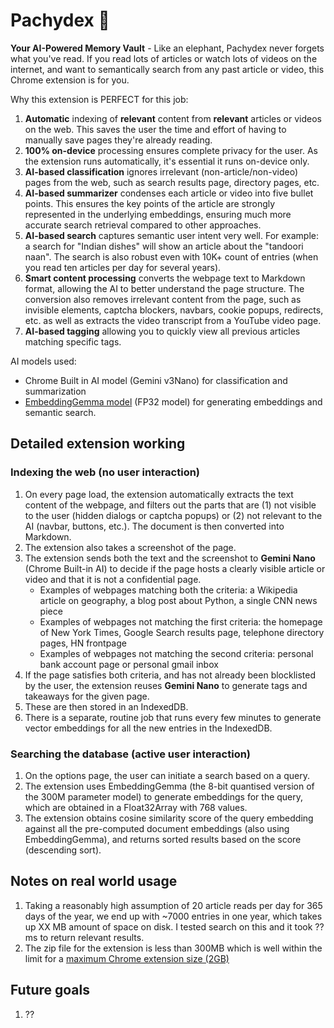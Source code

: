# Pachydex 🐘

**Your AI-Powered Memory Vault** - Like an elephant, Pachydex never forgets what you've read. If you read lots of articles or watch lots of videos on the internet, and want to semantically search from any past article or video, this Chrome extension is for you.

Why this extension is PERFECT for this job:

1. **Automatic** indexing of **relevant** content from **relevant** articles or videos on the web. This saves the user the time and effort of having to manually save pages they're already reading.
2. **100% on-device** processing ensures complete privacy for the user. As the extension runs automatically, it's essential it runs on-device only.
3. **AI-based classification** ignores irrelevant (non-article/non-video) pages from the web, such as search results page, directory pages, etc.
5. **AI-based summarizer** condenses each article or video into five bullet points. This ensures the key points of the article are strongly represented in the underlying embeddings, ensuring much more accurate search retrieval compared to other approaches.
4. **AI-based search** captures semantic user intent very well. For example: a search for "Indian dishes" will show an article about the "tandoori naan". The search is also robust even with 10K+ count of entries (when you read ten articles per day for several years).
4. **Smart content processing** converts the webpage text to Markdown format, allowing the AI to better understand the page structure. The conversion also removes irrelevant content from the page, such as invisible elements, captcha blockers, navbars, cookie popups, redirects, etc. as well as extracts the video transcript from a YouTube video page.
5. **AI-based tagging** allowing you to quickly view all previous articles matching specific tags.

AI models used:

- Chrome Built in AI model (Gemini v3Nano) for classification and summarization
- [EmbeddingGemma model](https://huggingface.co/google/embeddinggemma-300m) (FP32 model) for generating embeddings and semantic search.

## Detailed extension working

### Indexing the web (no user interaction)

1. On every page load, the extension automatically extracts the text content of the webpage, and filters out the parts that are (1) not visible to the user (hidden dialogs or captcha popups) or (2) not relevant to the AI (navbar, buttons, etc.). The document is then converted into Markdown.
2. The extension also takes a screenshot of the page.
3. The extension sends both the text and the screenshot to **Gemini Nano** (Chrome Built-in AI) to decide if the page hosts a clearly visible article or video and that it is not a confidential page.
   - Examples of webpages matching both the criteria: a Wikipedia article on geography, a blog post about Python, a single CNN news piece
   - Examples of webpages not matching the first criteria: the homepage of New York Times, Google Search results page, telephone directory pages, HN frontpage
   - Examples of webpages not matching the second criteria: personal bank account page or personal gmail inbox
4. If the page satisfies both criteria, and has not already been blocklisted by the user, the extension reuses **Gemini Nano** to generate tags and takeaways for the given page.
5. These are then stored in an IndexedDB.
6. There is a separate, routine job that runs every few minutes to generate vector embeddings for all the new entries in the IndexedDB.

### Searching the database (active user interaction)

1. On the options page, the user can initiate a search based on a query.
2. The extension uses EmbeddingGemma (the 8-bit quantised version of the 300M parameter model) to generate embeddings for the query, which are obtained in a Float32Array with 768 values.
3. The extension obtains cosine similarity score of the query embedding against all the pre-computed document embeddings (also using EmbeddingGemma), and returns sorted results based on the score (descending sort).

## Notes on real world usage

1. Taking a reasonably high assumption of 20 article reads per day for 365 days of the year, we end up with ~7000 entries in one year, which takes up XX MB amount of space on disk. I tested search on this and it took ??ms to return relevant results.
1. The zip file for the extension is less than 300MB which is well within the limit for a [maximum Chrome extension size (2GB)](https://developer.chrome.com/docs/webstore/publish)

## Future goals

1. ??
